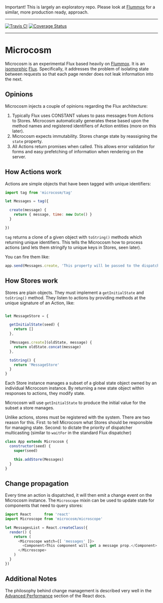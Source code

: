 Important! This is largely an exploratory repo. Please look at
[Flummox](https://github.com/acdlite/flummox) for a similar, more
production ready, approach.

---

[![Travis CI](https://travis-ci.org/vigetlabs/microcosm.svg)](https://travis-ci.org/vigetlabs/microcosm)
[![Coverage Status](https://coveralls.io/repos/vigetlabs/microcosm/badge.svg)](https://coveralls.io/r/vigetlabs/microcosm)

---

# Microcosm

Microcosm is an experimental Flux based heavily on [Flummox](https://github.com/acdlite/flummox). It is an
[isomorphic](http://artsy.github.io/blog/2013/11/30/rendering-on-the-server-and-client-in-node-dot-js/)
[Flux](facebook.github.io/flux). Specifically, it addresses the
problem of isolating state between requests so that each page render
does not leak information into the next.

## Opinions

Microcosm injects a couple of opinions regarding the Flux
architecture:

1. Typically Flux uses CONSTANT values to pass messages from Actions
   to Stores. Microcosm automatically generates these based upon the
   method names and registered identifiers of Action entities (more on
   this later).
2. Microcosm expects immutability. Stores change state by reassigning
   the `state` property.
3. All Actions return promises when called. This allows error
   validation for forms and easy prefetching of information
   when rendering on the server.

## How Actions work

Actions are simple objects that have been tagged with unique identifiers:

``` javascript
import tag from 'microcosm/tag'

let Messages = tag({

  create(message) {
    return { message, time: new Date() }
  }

})
```

`tag` returns a clone of a given object with `toString()` methods which
returning unique identifiers. This tells the Microcosm how to process
actions (and lets them stringify to unique keys in Stores, seen
later).

You can fire them like:

```javascript
app.send(Messages.create, 'This property will be passed to the dispatcher')
```

## How Stores work

Stores are plain objects. They must implement a `getInitialState` and
`toString()` method. They listen to actions by providing methods at
the unique signature of an Action, like:

```javascript

let MessageStore = {

  getInitialState(seed) {
    return []
  },

  [Messages.create](oldState, message) {
    return oldState.concat(message)
  },

  toString() {
    return 'MessageStore'
  }
}
```

Each Store instance manages a subset of a global state object owned by an
individual Microcosm instance. By returning a new state object within responses
to actions, they modify state.

Microcosm will use `getInitialState` to produce the initial value for the subset
a store manages.

Unlike actions, stores must be registered with the system. There are two reason for this. First: to tell Microcosm what Stores should be responsible for managing state. Second: to dictate the priority of dispatcher multicasting (similar to `waitFor` in the standard Flux dispatcher)

```javascript
class App extends Microcosm {
  constructor(seed) {
    super(seed)

    this.addStore(Messages)
  }
}
```

## Change propagation

Every time an action is dispatched, it will then emit a change event
on the Microcosm instance. The `Microscope` mixin can be used to update
state for components that need to query stores:

```javascript
import React      from 'react'
import Microscope from 'microcosm/microscope'

let MessagesList = React.createClass({
  render() {
    return (
      <Microscope watch={[ 'messages' ]}>
        <Component>This component will get a message prop.</Component>
      </Microscope>
    )
  }
})
```

## Additional Notes

The philosophy behind change management is described very well in the
[Advanced Performance](http://facebook.github.io/react/docs/advanced-performance.html)
section of the React docs.
